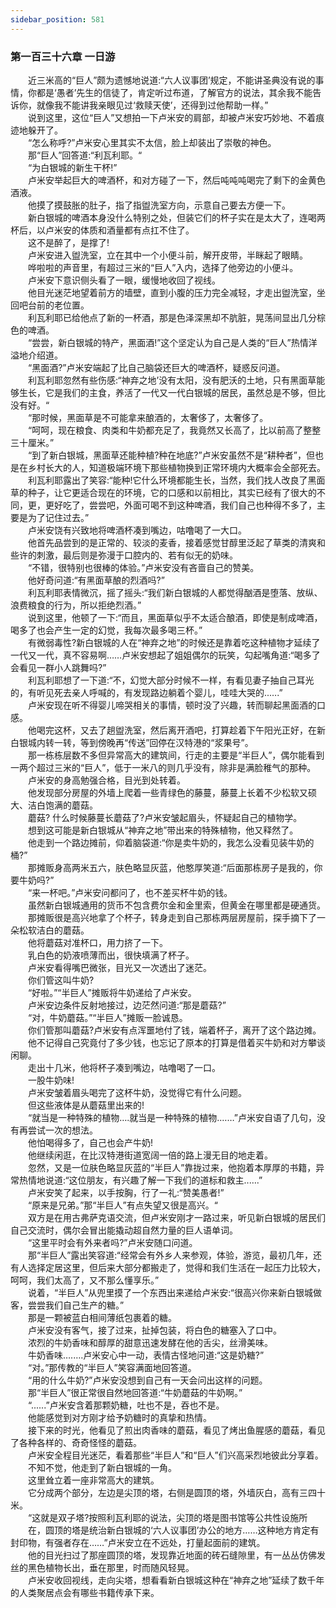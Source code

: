 ```yaml
---
sidebar_position: 581
---
```

### 第一百三十六章 一日游  


　　近三米高的“巨人”颇为遗憾地说道:“六人议事团’规定，不能讲圣典没有说的事情，你都是‘愚者’先生的信徒了，肯定听过布道，了解官方的说法，其余我不能告诉你，就像我不能讲我亲眼见过‘救赎天使’，还得到过他帮助一样。”  
　　说到这里，这位“巨人”又想拍一下卢米安的肩部，却被卢米安巧妙地、不着痕迹地躲开了。  
　　“怎么称呼?”卢米安心里其实不太信，脸上却装出了崇敬的神色。  
　　那“巨人”回答道:“利瓦利耶。“  
　　“为白银城的新生干杯!”  
　　卢米安举起巨大的啤酒杯，和对方碰了一下，然后吨吨吨喝完了剩下的金黄色酒液。  
　　他摸了摸鼓胀的肚子，指了指盥洗室方向，示意自己要去方便一下。  
　　新白银城的啤酒本身没什么特别之处，但装它们的杯子实在是太大了，连喝两杯后，以卢米安的体质和酒量都有点扛不住了。  
　　这不是醉了，是撑了!  
　　卢米安进入盥洗室，立在其中一个小便斗前，解开皮带，半眯起了眼睛。  
　　哗啦啦的声音里，有超过三米的“巨人”入内，选择了他旁边的小便斗。  
　　卢米安下意识侧头看了一眼，缓慢地收回了视线。  
　　他目光迷茫地望着前方的墙壁，直到小腹的压力完全减轻，才走出盥洗室，坐回吧台前的老位置。  
　　利瓦利耶已给他点了新的一杯酒，那是色泽深黑却不肮脏，晃荡间显出几分棕色的啤酒。  
　　“尝尝，新白银城的特产，黑面酒!”这个坚定认为自己是人类的“巨人”热情洋溢地介绍道。  
　　“黑面酒?”卢米安端起了比自己脑袋还巨大的啤酒杯，疑惑反问道。  
　　利瓦利耶忽然有些伤感:“神弃之地’没有太阳，没有肥沃的土地，只有黑面草能够生长，它是我们的主食，养活了一代又一代白银城的居民，虽然总是不够，但比没有好。“  
　　“那时候，黑面草是不可能拿来酿酒的，太奢侈了，太奢侈了。  
　　“呵呵，现在粮食、肉类和牛奶都充足了，我竟然又长高了，比以前高了整整三十厘米。”  
　　“到了新白银城，黑面草还能种植?种在地底?”卢米安虽然不是“耕种者”，但也是在乡村长大的人，知道极端环境下那些植物换到正常环境内大概率会全部死去。  
　　利瓦利耶露出了笑容:“能种!它什么环境都能生长，当然，我们找人改良了黑面草的种子，让它更适合现在的环境，它的口感和以前相比，其实已经有了很大的不同，更，更好吃了，尝尝吧，外面可喝不到这种啤酒，我们自己也种得不多了，主要是为了记住过去。”  
　　卢米安饶有兴致地将啤酒杯凑到嘴边，咕噜喝了一大口。  
　　他首先品尝到的是正常的、较淡的麦香，接着感觉甘醇里泛起了草类的清爽和些许的刺激，最后则是弥漫于口腔内的、若有似无的奶味。  
　　“不错，很特别也很棒的体验。”卢米安没有吝啬自己的赞美。  
　　他好奇问道:“有黑面草酿的烈酒吗?”  
　　利瓦利耶表情微沉，摇了摇头:“我们新白银城的人都觉得酗酒是堕落、放纵、浪费粮食的行为，所以拒绝烈酒。”  
　　说到这里，他顿了一下:“而且，黑面草似乎不太适合酿酒，即使是制成啤酒，喝多了也会产生一定的幻觉，我每次最多喝三杯。”  
　　有微弱毒性?新白银城的人在“神弃之地”的时候还是靠着吃这种植物才延续了一代又一代，真不容易啊……卢米安想起了姐姐偶尔的玩笑，勾起嘴角道:“喝多了会看见一群小人跳舞吗?”  
　　利瓦利耶想了一下道:“不，幻觉大部分时候不一样，有看见妻子抽自己耳光的，有听见死去亲人呼喊的，有发现路边躺着个婴儿，哇哇大哭的..….”  
　　卢米安现在听不得婴儿啼哭相关的事情，顿时没了兴趣，转而聊起黑面酒的口感。  
　　他喝完这杯，又去了趟盥洗室，然后离开酒吧，打算趁着下午阳光正好，在新白银城内转一转，等到傍晚再“传送”回停在汉特港的“浆果号”。  
　　那一栋栋层数不多但异常高大的建筑间，行走的主要是“半巨人”，偶尔能看到一两个超过三米的“巨人”，低于一米八的则几乎没有，除非是满脸稚气的那种。  
　　卢米安的身高勉强合格，目光到处转着。  
　　他发现部分房屋的外墙上爬着一些青绿色的藤蔓，藤蔓上长着不少松软又硕大、洁白饱满的蘑菇。  
　　蘑菇? 什么时候藤蔓长蘑菇了?卢米安皱起眉头，怀疑起自己的植物学。  
　　想到这可能是新白银城从“神弃之地”带出来的特殊植物，他又释然了。  
　　他走到一个路边摊前，仰着脑袋道:“你是卖牛奶的，我怎么没看见装牛奶的桶?”  
　　那摊贩身高两米五六，肤色略显灰蓝，他憨厚笑道:“后面那栋房子是我的，你要牛奶吗?”  
　　“来一杯吧。”卢米安问都问了，也不差买杯牛奶的钱。  
　　虽然新白银城通用的货币不包含费尔金和金里索，但黄金在哪里都是硬通货。  
　　那摊贩很是高兴地拿了个杯子，转身走到自己那栋两层房屋前，探手摘下了一朵松软洁白的蘑菇。  
　　他将蘑菇对准杯口，用力挤了一下。  
　　乳白色的奶液喷薄而出，很快填满了杯子。  
　　卢米安看得嘴巴微张，目光又一次透出了迷茫。  
　　你们管这叫牛奶?  
　　“好啦。”“半巨人”摊贩将牛奶递给了卢米安。  
　　卢米安边条件反射地接过，边茫然问道:“那是蘑菇?”  
　　“对，牛奶蘑菇。”“半巨人”摊贩一脸诚恳。  
　　你们管那叫蘑菇?卢米安有点浑噩地付了钱，端着杯子，离开了这个路边摊。  
　　他不记得自己究竟付了多少钱，也忘记了原本的打算是借着买牛奶和对方攀谈闲聊。  
　　走出十几米，他将杯子凑到嘴边，咕噜喝了一口。  
　　一股牛奶味!  
　　卢米安皱着眉头喝完了这杯牛奶，没觉得它有什么问题。  
　　但这些液体是从蘑菇里出来的!  
　　“就当是一种特殊的植物….就当是一种特殊的植物.……”卢米安自语了几句，没有再尝试一次的想法。  
　　他怕喝得多了，自己也会产牛奶!  
　　他继续闲逛，在比汉特港街道宽阔一倍的路上漫无目的地走着。  
　　忽然，又是一位肤色略显灰蓝的“半巨人”靠拢过来，他抱着本厚厚的书籍，异常热情地说道:“这位朋友，有兴趣了解一下我们的道标和救主..….”  
　　卢米安笑了起来，以手按胸，行了一礼:“赞美愚者!”  
　　“原来是兄弟。”那“半巨人”有点失望又很是高兴。“  
　　双方是在用古弗萨克语交流，但卢米安刚才一路过来，听见新白银城的居民们自己交流时，偶尔会冒出能撬动超自然力量的巨人语单词。  
　　“这里平时会有外来者吗?”卢米安随口问道。  
　　那“半巨人”露出笑容道:“经常会有外乡人来参观，体验，游览，最初几年，还有人选择定居这里，但后来大部分都搬走了，觉得和我们生活在一起压力比较大，呵呵，我们太高了，又不那么懂享乐。”  
　　说着，“半巨人”从兜里摸了一个东西出来递给卢米安:“很高兴你来新白银城做客，尝尝我们自己生产的糖。”  
　　那是一颗被蓝白相间薄纸包裹着的糖。  
　　卢米安没有客气，接了过来，扯掉包装，将白色的糖塞入了口中。  
　　浓烈的牛奶香味和醇厚的甜意迅速发酵在他的舌尖，丝滑美味。  
　　牛奶香味….….卢米安心中一动，表情古怪地问道:“这是奶糖?”  
　　“对。”那传教的“半巨人”笑容满面地回答道。  
　　“用的什么牛奶?”卢米安没想到自己有一天会问出这样的问题。  
　　那“半巨人”很正常很自然地回答道:“牛奶蘑菇的牛奶啊。”  
　　“......”卢米安含着那颗奶糖，吐也不是，吞也不是。  
　　他能感觉到对方刚才给予奶糖时的真挚和热情。  
　　接下来的时光，他看见了煎出肉香味的蘑菇，看见了烤出鱼腥感的蘑菇，看见了各种各样的、奇奇怪怪的蘑菇。  
　　卢米安全程目光迷茫，看着那些“半巨人”和“巨人”们兴高采烈地彼此分享着。  
　　不知不觉，他走到了新白银城的一角。  
　　这里耸立着一座非常高大的建筑。  
　　它分成两个部分，左边是尖顶的塔，右侧是圆顶的塔，外墙灰白，高有三四十米。  
　　“这就是双子塔?按照利瓦利耶的说法，尖顶的塔是图书馆等公共性设施所  
　　在，圆顶的塔是统治新白银城的‘六人议事团’办公的地方……这种地方肯定有封印物，有强者存在……”卢米安立在不远处，打量起面前的建筑。  
　　他的目光扫过了那座圆顶的塔，发现靠近地面的砖石缝隙里，有一丛丛仿佛发丝的黑色植物长出，垂在那里，时而随风轻晃。  
　　卢米安收回视线，走向尖塔，想看看新白银城这种在“神弃之地”延续了数千年的人类聚居点会有哪些书籍传承下来。  
